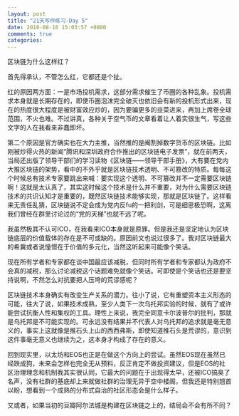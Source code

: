 ```yaml
---
layout: post
title: "21天写作练习-Day 5"
date: 2018-08-16 15:03:57 +0800
comments: true
categories:
---
```


区块链为什么这样红？

首先得承认，不管怎么红，它都还是个扯。

红的原因两方面：一是市场投机需求，这部分需求催生了币圈的各种乱象。投机需求本身就是长期存在的，即使币圈泡沫完全破灭也依旧会有新的投机形式出来，现在的热度很大程度是被财富效应炒的，因为要骗更多的韭菜进来，再加上席卷全球范围，不火也难。不过讲真，各种关于空气币的文章看着让人着实很生气，写这些文字的人在我看来非蠢即坏。

第二个原因是官方确实也在大力主推，当然推的是阉割掉数字货币的区块链。比如刚被炒得火热的新闻“腾讯和深圳政府合作推出的区块链电子发票”，就在前两天，当局还出版了领导干部们的学习读物《区块链——领导干部手册》，大有要在党内大推区块链的架势，看中的不外乎就是区块链技术透明、不可篡改的特质。每每这个时候总有技术专家要跳出来喊：要实现这个透明、不可篡改并不一定需要区块链啊！这就是太认真了，其实这时候这个技术是什么并不重要，对为什么需要区块链技术的共识认知才是重要的，既然区块链技术能够实现，那就是区块链了。这样看来无责任乱猜，区块链说不定会成为党内反fu的一把利剑，可是细思极恐啊，这离我们曾经在群里讨论过的“党的天梯”也就不远了呢。

我虽然极其不认可ICO，在我看来ICO本身就是原罪。但是我还是坚定地认为区块链底层的价值载体的存在是不可或缺的。原因前文也说过很多了。我对区块链最大的希冀或者说憧憬在于价值的多元化，当然这听起来可能像个笑话。

现在所有学者和专家都在谈中国最应该减税，但同时所有学者和专家都认为政府不会真的减税，那么讨论减税这个话题难免就像个笑话。可即使是个笑话也还是要坚持说啊，不然怎么对抗要把人压垮的荒谬感呢？

区块链技术本身确实有改变生产关系的潜力。往小了说，它有重塑资本主义形态的可能，往大了说，如果技术成熟，至少人类下一次乌托邦实验的时候，就有了或许能尝试抗衡人性和集权的工具。理性上来说，我完全同意卡尔波普尔的批判，那就是乌托邦是不可能实现的。可永远没有结果并不代表人对乌托邦的追求就是毫无意义的，事实上这就像是推石头上山的西西弗斯，即使知道推石头是荒谬的，意识到这件事毫无意义也继续为之，这本身才构成了存在的意义。

回到现实里，以太坊和EOS也正是在做这个方向上的尝试。虽然EOS现在虽然已经跌成狗，未来会怎样也完全无从预料，反正肯定不做投资建议，但是EOS的社区治理理念和机制我其实很认同，它最大的问题在于出现得太早，还被ICO搞臭了名声，没有社群的基底却上来就做社群的治理无异于空中楼阁，但我还是特别翘首以盼，想看到一个成熟的分布式自治的社区形态会是什么样子。

又或者，如果当初的豆瓣阿尔法城是构建在区块链之上的，结局会不会有所不同？

